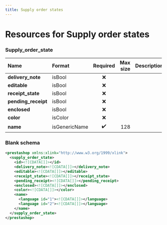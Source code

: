 ```yaml
---
title: Supply order states
---
```


# Resources for Supply order states

### Supply_order_state

|        Name         |    Format     | Required | Max size | Description |
| :------------------ | :------------ | :------: | -------: | :---------- |
| **delivery_note**   | isBool        | ❌        |          |             |
| **editable**        | isBool        | ❌        |          |             |
| **receipt_state**   | isBool        | ❌        |          |             |
| **pending_receipt** | isBool        | ❌        |          |             |
| **enclosed**        | isBool        | ❌        |          |             |
| **color**           | isColor       | ❌        |          |             |
| **name**            | isGenericName | ✔️       | 128      |             |


### Blank schema

```xml
<prestashop xmlns:xlink="http://www.w3.org/1999/xlink">
  <supply_order_state>
    <id><![CDATA[]]></id>
    <delivery_note><![CDATA[]]></delivery_note>
    <editable><![CDATA[]]></editable>
    <receipt_state><![CDATA[]]></receipt_state>
    <pending_receipt><![CDATA[]]></pending_receipt>
    <enclosed><![CDATA[]]></enclosed>
    <color><![CDATA[]]></color>
    <name>
      <language id="1"><![CDATA[]]></language>
      <language id="2"><![CDATA[]]></language>
    </name>
  </supply_order_state>
</prestashop>
```

